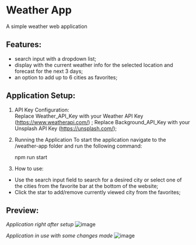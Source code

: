 # Weather App

A simple weather web application

## Features:

- search input with a dropdown list;
- display with the current weather info for the selected location and forecast for the next 3 days;
- an option to add up to 6 cities as favorites;

## Application Setup:

1. API Key Configuration:   
Replace Weather_API_Key with your Weather API Key (https://www.weatherapi.com/) ;
Replace Background_API_Key with your Unsplash API Key (https://unsplash.com/);

2. Running the Application
To start the application navigate to the /weather-app folder and run the following command:

      npm run start

3. How to use:
- Use the search input field to search for a desired city or select one of the cities from the favorite bar at the bottom of the website;
- Click the star to add/remove currently viewed city from the favorites;

## Preview: 

*Application right after setup*
![image](https://github.com/user-attachments/assets/9160d4dd-0a77-4e7a-81f2-9e117cc7da33)

*Application in use with some changes made*
![image](https://github.com/user-attachments/assets/7e552c91-8f6b-4174-bbab-a7f81f71c980)
